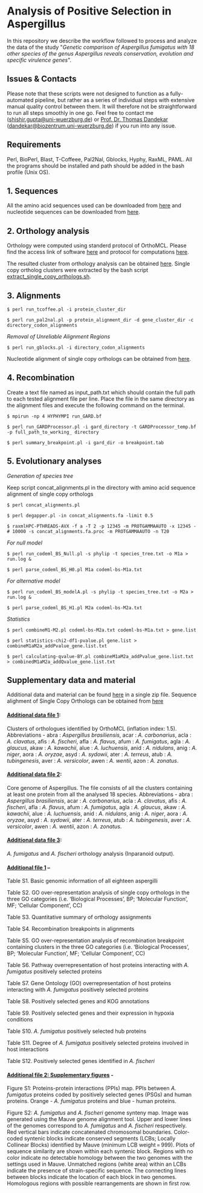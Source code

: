 # Analysis of Positive Selection in Aspergillus
In this repository we describe the workflow followed to process and analyze the data of the study "*Genetic comparison of Aspergillus fumigatus with 18 other species of the genus Aspergillus reveals conservation, evolution and specific virulence genes*".

## Issues & Contacts
Please note that these scripts were not designed to function as a fully-automated pipeline, but rather as a series of individual steps with extensive manual quality control between them. It will therefore not be straightforward to run all steps smoothly in one go. Feel free to contact me (shishir.gupta@uni-wuerzburg.de) or [Prof. Dr. Thomas Dandekar](https://www.biozentrum.uni-wuerzburg.de/bioinfo/research/groups/funct-genomics-systems-biology/people/thomas-dandekar/) (dandekar@biozentrum.uni-wuerzburg.de) if you run into any issue.

## Requirements 

Perl, BioPerl, Blast, T-Coffeee, Pal2Nal, Gblocks, Hyphy, RaxML, PAML. All the programs should be installed and path should be added in the bash profile (Unix OS).

## 1. Sequences
All the amino acid sequences used can be downloaded from [here](https://funginet.hki-jena.de/data_files/80) and nucleotide sequences can be downloaded from [here](https://funginet.hki-jena.de/data_files/79).

## 2. Orthology analysis
Orthology were computed using standerd protocol of OrthoMCL. Please find the access link of software [here](https://orthomcl.org/common/downloads/software/v2.0/orthomclSoftware-v2.0.9.tar.gz) and protocol for computations [here](https://orthomcl.org/common/downloads/software/v2.0/UserGuide.txtV).

The resulted cluster from orthology analysis can be obtained [here](https://funginet.hki-jena.de/data_files/76). Single copy ortholog clusters were extracted by the bash script [extract_single_copy_orthologs.sh](https://github.com/ShishirGupta-Wu/aspergillus_ps/blob/master/extract_single_copy_orthologs.sh).

## 3. Alignments

`$ perl run_tcoffee.pl -i protein_cluster_dir`

`$ perl run_pal2nal.pl -p protein_alignment_dir -d gene_cluster_dir -c directory_codon_alignments`

*Removal of Unreliable Alignment Regions*

`$ perl run_gblocks.pl -i directory_codon_alignments`

Nucleotide alignment of single copy orthologs can be obtained from [here](https://funginet.hki-jena.de/data_files/81).

## 4. Recombination
Create a text file named as input_path.txt which should contain the full path to each tested alignment file per line.
Place the file in the same directory as the alignment files  and execute the following command on the terminal.

`$ mpirun -np 4 HYPHYMPI run_GARD.bf`

`$ perl run_GARDProcessor.pl -i gard_directory -t GARDProcessor_temp.bf -p full_path_to_working_ directory`

`$ perl summary_breakpoint.pl -i gard_dir -o breakpoint.tab`

## 5. Evolutionary analyses

*Generation of species tree*

Keep script concat_alignments.pl in the directory with amino acid sequence alignment of single copy orthologs   

`$ perl concat_alignments.pl`

`$ perl degapper.pl -in concat_alignments.fa -limit 0.5`

`$ raxmlHPC-PTHREADS-AVX -f a -T 2 -p 12345 -m PROTGAMMAAUTO -x 12345 -# 10000 -s concat_alignments.fa.proc -m PROTGAMMAAUTO -n T20`

*For null model*

`$ perl run_codeml_BS_Null.pl -s phylip -t species_tree.txt -o M1a > run.log &`

`$ perl parse_codeml_BS_H0.pl M1a codeml-bs-M1a.txt`

*For alternative model*

`$ perl run_codeml_BS_modelA.pl -s phylip -t species_tree.txt -o M2a > run.log &`

`$ perl parse_codeml_BS_H1.pl M2a codeml-bs-M2a.txt`

*Statistics*

`$ perl combineM1-M2.pl codeml-bs-M2a.txt codeml-bs-M1a.txt > gene.list`

`$ perl statistics-chi2-df1-pvalue.pl gene.list > combineM1aM2a_addPvalue_gene.list.txt`

`$ perl calculating-qvalue-BY.pl combineM1aM2a_addPvalue_gene.list.txt > combinedM1aM2a_addQvalue_gene.list.txt`

## Supplementary data and material
Additional data and material can be found [here](https://github.com/ShishirGupta-Wu/aspergillus_ps/blob/master/Supplementary_materials.zip) in a single zip file. Sequence alighment of Single Copy Orthologs can be obtained from [here](https://funginet.hki-jena.de/data_files/76)

#### [Additional data file 1](https://github.com/ShishirGupta-Wu/aspergillus_ps/blob/supplementary_data/Additional%20data%20file%201.pdf):

Clusters of orthologues identified by OrthoMCL (inflation index: 1.5). Abbreviations - abra : *Aspergillus brasiliensis*, acar : *A. carbonarius*, acla : *A. clavatus*, afis : *A. fischeri*, afla : *A. flavus*, afum : *A. fumigatus*, agla : *A. glaucus*, akaw : *A. kawachii*, alue : *A. luchuensis*, anid : *A. nidulans*, anig : *A. niger*, aora : *A. oryzae*, asyd : *A. sydowii*, ater : *A. terreus*, atub : *A. tubingenesis*, aver : *A. versicolor*, awen : *A. wentii*, azon : *A. zonatus*.

#### [Additional data file 2](https://github.com/ShishirGupta-Wu/aspergillus_ps/blob/supplementary_data/Additional%20data%20file%202.pdf):

Core genome of Aspergillus. The file consists of all the clusters containing at least one protein from all the analysed 18 species. Abbreviations - abra : *Aspergillus brasiliensis*, acar : *A. carbonarius*, acla : *A. clavatus*, afis : *A. fischeri*, afla : *A. flavus*, afum : *A. fumigatus*, agla : *A. glaucus*, akaw : *A. kawachii*, alue : *A. luchuensis*, anid : *A. nidulans*, anig : *A. niger*, aora : *A. oryzae*, asyd : *A. sydowii*, ater : *A. terreus*, atub : *A. tubingenesis*, aver : *A. versicolor*, awen : *A. wentii*, azon : *A. zonatus*.

#### [Additional data file 3](https://github.com/ShishirGupta-Wu/aspergillus_ps/blob/supplementary_data/Additional%20data%20file%203.pdf): 

*A. fumigatus* and *A. fischeri* orthology analysis (Inparanoid output).

#### [Additional file 1](https://github.com/ShishirGupta-Wu/aspergillus_ps/blob/supplementary_data/Additional%20file%201.xlsx) –

Table S1. Basic genomic information of all eighteen aspergilli

Table S2. GO over-representation analysis of single copy orthologs in the three GO categories (i.e. ‘Biological Processes’, BP; ‘Molecular Function’, MF; ‘Cellular Component’, CC) 

Table S3. Quantitative summary of orthology assignments

Table S4. Recombination breakpoints in alignments

Table S5. GO over-representation analysis of recombination breakpoint containing clusters in the three GO categories (i.e. ‘Biological Processes’, BP; ‘Molecular Function’, MF; ‘Cellular Component’, CC)

Table S6. Pathway overrepresentation of host proteins interacting with *A. fumigatus* positively selected proteins

Table S7. Gene Ontology (GO) overrepresentation of host proteins interacting with *A. fumigatus* positively selected proteins

Table S8. Positively selected genes and KOG annotations

Table S9. Positively selected genes and their expression in hypoxia conditions

Table S10. *A. fumigatus* positively selected hub proteins

Table S11. Degree of *A. fumigatus* positively selected proteins involved in host interactions

Table S12. Positively selected genes identified in *A. fischeri* 

#### [Additional file 2: Supplementary figures](https://github.com/ShishirGupta-Wu/aspergillus_ps/blob/supplementary_data/Additional%20file%202.pdf) -

Figure S1: Proteins-protein interactions (PPIs) map. PPIs between *A. fumigatus* proteins coded by positively selected genes (PSGs) and human proteins. Orange - *A. fumigatus* proteins and blue - human proteins. 

Figure S2: *A. fumigatus* and *A. fischeri* genome synteny map. Image was generated using the Mauve genome alignment tool. Upper and lower lines of the genomes correspond to *A. fumigatus* and *A. fischeri* respectively. Red vertical bars indicate concatenated chromosomal boundaries. Color-coded syntenic blocks indicate conserved segments (LCBs; Locally Collinear Blocks) identified by Mauve (minimum LCB weight = 999). Plots of sequence similarity are shown within each syntenic block. Regions with no color indicate no detectable homology between the two genomes with the settings used in Mauve. Unmatched regions (white area) within an LCBs indicate the presence of strain-specific sequence. The connecting lines between blocks indicate the location of each block in two genomes. Homologous regions with possible rearrangements are shown in first row.

